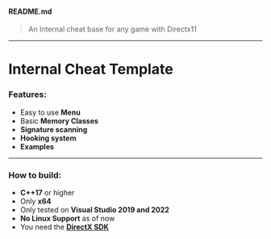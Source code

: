#### README.md
>An Internal cheat base for any game with Directx11

---
# Internal Cheat Template
### Features:
- Easy to use **Menu**
- Basic **Memory Classes**
- **Signature scanning**
- **Hooking system**
- **Examples**
------
### How to build:
- **C++17** or higher
- Only **x64**
- Only tested on **Visual Studio 2019 and 2022**
- **No Linux Support** as of now
- You need the **[DirectX SDK](https://www.microsoft.com/en-us/download/details.aspx?id=6812 "DIrectX SDK")**